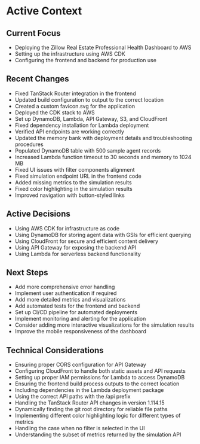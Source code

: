 # Active Context

## Current Focus
- Deploying the Zillow Real Estate Professional Health Dashboard to AWS
- Setting up the infrastructure using AWS CDK
- Configuring the frontend and backend for production use

## Recent Changes
- Fixed TanStack Router integration in the frontend
- Updated build configuration to output to the correct location
- Created a custom favicon.svg for the application
- Deployed the CDK stack to AWS
- Set up DynamoDB, Lambda, API Gateway, S3, and CloudFront
- Fixed dependency installation for Lambda deployment
- Verified API endpoints are working correctly
- Updated the memory bank with deployment details and troubleshooting procedures
- Populated DynamoDB table with 500 sample agent records
- Increased Lambda function timeout to 30 seconds and memory to 1024 MB
- Fixed UI issues with filter components alignment
- Fixed simulation endpoint URL in the frontend code
- Added missing metrics to the simulation results
- Fixed color highlighting in the simulation results
- Improved navigation with button-styled links

## Active Decisions
- Using AWS CDK for infrastructure as code
- Using DynamoDB for storing agent data with GSIs for efficient querying
- Using CloudFront for secure and efficient content delivery
- Using API Gateway for exposing the backend API
- Using Lambda for serverless backend functionality

## Next Steps
- Add more comprehensive error handling
- Implement user authentication if required
- Add more detailed metrics and visualizations
- Add automated tests for the frontend and backend
- Set up CI/CD pipeline for automated deployments
- Implement monitoring and alerting for the application
- Consider adding more interactive visualizations for the simulation results
- Improve the mobile responsiveness of the dashboard

## Technical Considerations
- Ensuring proper CORS configuration for API Gateway
- Configuring CloudFront to handle both static assets and API requests
- Setting up proper IAM permissions for Lambda to access DynamoDB
- Ensuring the frontend build process outputs to the correct location
- Including dependencies in the Lambda deployment package
- Using the correct API paths with the /api prefix
- Handling the TanStack Router API changes in version 1.114.15
- Dynamically finding the git root directory for reliable file paths
- Implementing different color highlighting logic for different types of metrics
- Handling the case when no filter is selected in the UI
- Understanding the subset of metrics returned by the simulation API